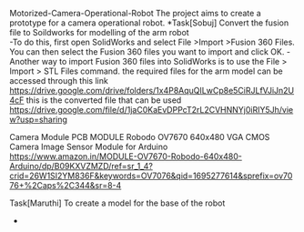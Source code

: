 Motorized-Camera-Operational-Robot
The project aims to create a prototype for a camera operational robot.
*Task[Sobuj] Convert the fusion file to Soildworks for modelling of the arm robot  
-To do this, first open SolidWorks and select File >Import >Fusion 360 Files. You can then select the Fusion 360 files you want to import and click OK.
-Another way to import Fusion 360 files into SolidWorks is to use the File > Import > STL Files command.
the required files for the arm model can be accessed through this link https://drive.google.com/drive/folders/1x4P8AquQILwCp8e5CiRJLfVJiJn2U4cF 
this is the converted file that can be used https://drive.google.com/file/d/1jaC0KaEvDPPcT2rL2CVHNNYj0iRIY5Jh/view?usp=sharing

Camera Module 
PCB MODULE Robodo OV7670 640x480 VGA CMOS Camera Image Sensor Module for Arduino
https://www.amazon.in/MODULE-OV7670-Robodo-640x480-Arduino/dp/B09KXVZMZD/ref=sr_1_4?crid=26W1SI2YM836F&keywords=OV7076&qid=1695277614&sprefix=ov7076+%2Caps%2C344&sr=8-4

Task[Maruthi] To create a model for the base of the robot

-
